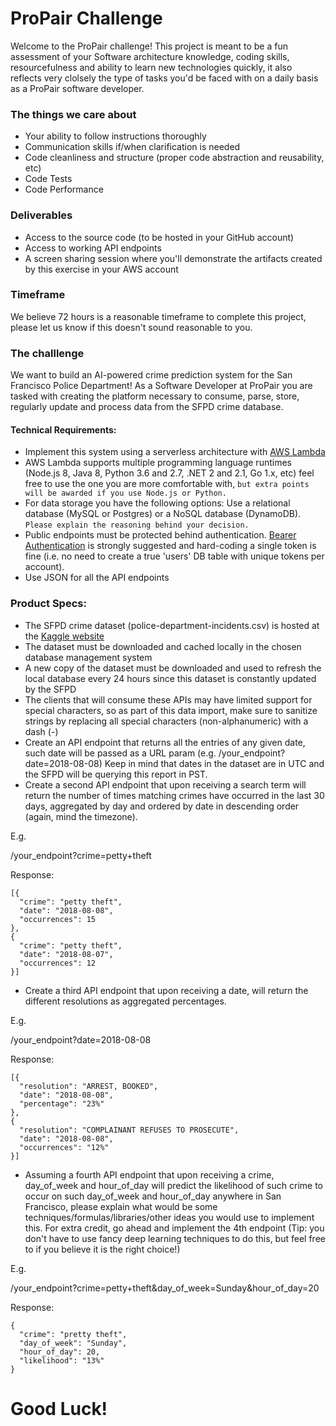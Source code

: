 # ProPair Challenge

Welcome to the ProPair challenge! This project is meant to be a fun assessment of your Software architecture knowledge, coding skills, resourcefulness and ability to learn new technologies quickly, it also reflects very clolsely the type of tasks you'd be faced with on a daily basis as a ProPair software developer.

### The things we care about ###

* Your ability to follow instructions thoroughly 
* Communication skills if/when clarification is needed
* Code cleanliness and structure (proper code abstraction and reusability, etc)
* Code Tests
* Code Performance

### Deliverables ###

* Access to the source code (to be hosted in your GitHub account)
* Access to working API endpoints
* A screen sharing session where you'll demonstrate the artifacts created by this exercise in your AWS account

### Timeframe ###

We believe 72 hours is a reasonable timeframe to complete this project, please let us know if this doesn't sound reasonable to you.

### The challlenge ###

We want to build an AI-powered crime prediction system for the San Francisco Police Department! As a Software Developer at ProPair you are tasked with creating the platform necessary to consume, parse, store, regularly update and process data from the SFPD crime database.

#### Technical Requirements: ####

* Implement this system using a serverless architecture with [AWS Lambda](https://aws.amazon.com/lambda/)
* AWS Lambda supports multiple programming language runtimes (Node.js 8, Java 8, Python 3.6 and 2.7, .NET 2 and 2.1, Go 1.x, etc) feel free to use the one you are more comfortable with, `but extra points will be awarded if you use Node.js or Python.`
* For data storage you have the following options: Use a relational database (MySQL or Postgres) or a NoSQL database (DynamoDB). `Please explain the reasoning behind your decision.`
* Public endpoints must be protected behind authentication. [Bearer Authentication](https://swagger.io/docs/specification/authentication/bearer-authentication/) is strongly suggested and hard-coding a single token is fine (i.e. no need to create a true 'users' DB table with unique tokens per account).
* Use JSON for all the API endpoints


### Product Specs: ###

* The SFPD crime dataset (police-department-incidents.csv) is hosted at the [Kaggle website](https://www.kaggle.com/san-francisco/sf-police-calls-for-service-and-incidents)
* The dataset must be downloaded and cached locally in the chosen database management system
* A new copy of the dataset must be downloaded and used to refresh the local database every 24 hours since this dataset is constantly updated by the SFPD
* The clients that will consume these APIs may have limited support for special characters, so as part of this data import, make sure to sanitize strings by replacing all special characters (non-alphanumeric) with a dash (-)
* Create an API endpoint that returns all the entries of any given date, such date will be passed as a URL param (e.g. /your_endpoint?date=2018-08-08) Keep in mind that dates in the dataset are in UTC and the SFPD will be querying this report in PST. 
* Create a second API endpoint that upon receiving a search term will return the number of times matching crimes have occurred in the last 30 days, aggregated by day and ordered by date in descending order (again, mind the timezone). 

E.g. 

/your_endpoint?crime=petty+theft

Response:

```
[{
  "crime": "petty theft",
  "date": "2018-08-08",
  "occurrences": 15
},
{
  "crime": "petty theft",
  "date": "2018-08-07",
  "occurrences": 12
}]
```

* Create a third API endpoint that upon receiving a date, will return the different resolutions as aggregated percentages.

E.g.

/your_endpoint?date=2018-08-08

Response:

```
[{
  "resolution": "ARREST, BOOKED",
  "date": "2018-08-08",
  "percentage": "23%"
},
{
  "resolution": "COMPLAINANT REFUSES TO PROSECUTE",
  "date": "2018-08-08",
  "occurrences": "12%"
}]
```

* Assuming a fourth API endpoint that upon receiving a crime, day_of_week and hour_of_day will predict the likelihood of such crime to occur on such day_of_week and hour_of_day anywhere in San Francisco, please explain what would be some techniques/formulas/libraries/other ideas you would use to implement this. For extra credit, go ahead and implement the 4th endpoint (Tip: you don't have to use fancy deep learning techniques to do this, but feel free to if you believe it is the right choice!)

E.g.

/your_endpoint?crime=petty+theft&day_of_week=Sunday&hour_of_day=20

Response:

```
{
  "crime": "pretty theft",
  "day_of_week": "Sunday",
  "hour_of_day": 20,
  "likelihood": "13%"
}
```

# Good Luck! #
